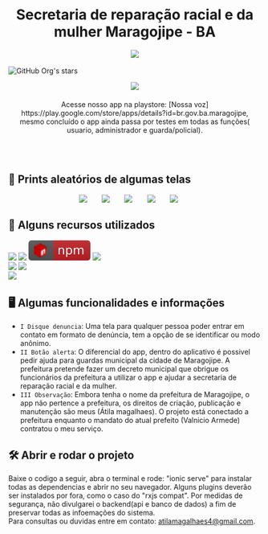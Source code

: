 <h1 align="center">Secretaria de reparação racial e da mulher Maragojipe - BA </h1>
<p align="center">
  <img src="http://img.shields.io/static/v1?label=STATUS&message=CONCLUIDO&color=GREEN&style=for-the-badge"/>
</p>

![GitHub Org's stars](https://img.shields.io/github/stars/camilafernanda?style=social)

<p align="center">
<img width ="15%" src="https://i.imgur.com/Hzb8C7L.png"/><br><br>
 Acesse nosso app na playstore:
 [Nossa voz] https://play.google.com/store/apps/details?id=br.gov.ba.maragojipe, mesmo concluído o app ainda passa por testes em todas as funções( usuario, administrador e guarda/policial).
</p>
<br><br>

## :iphone: Prints aleatórios de algumas telas

<p align="center">
<img style="margin-right: 5%;" src="https://i.imgur.com/iGuPA8a.png" height=300px>
<img style="margin-right: 5%;" src="https://i.imgur.com/qXX2JPU.png" height=300px>
<img style="margin-right: 5%;" src="https://i.imgur.com/yN7Chwz.png" height=300px>
<img style="margin-right: 5%;" src="https://i.imgur.com/8zBJANL.png" height=300px>
<img style="margin-right: 5%;" src="https://i.imgur.com/s0urtZN.png" height=300px>
</p>


## 📁 Alguns recursos utilizados

  <img src="https://badges.aleen42.com/src/angular.svg"/>  <img src="https://badges.aleen42.com/src/typescript.svg"/>
  <img src="https://github.com/aleen42/badges/blob/master/src/npm.svg"/>  <img src="https://img.shields.io/badge/php-%23777BB4.svg?style=for-the-badge&logo=php&logoColor=white"/><br>
  <img src="https://badges.aleen42.com/src/visual_studio_code.svg"/>  <img src="https://img.shields.io/badge/html5-%23E34F26.svg?style=for-the-badge&logo=html5&logoColor=white"/><br>
  <img src="https://img.shields.io/badge/css3-%231572B6.svg?style=for-the-badge&logo=css3&logoColor=white"/>


## 🖥️  Algumas funcionalidades e informações

- `I Disque denuncia`: Uma tela para qualquer pessoa poder entrar em contato em formato de denúncia, tem a opção de se identificar ou modo anônimo.
- `II Botão alerta`: O diferencial do app, dentro do aplicativo é possivel pedir ajuda para guardas municipal da cidade de Maragojipe. A prefeitura pretende fazer um decreto municipal que obrigue os funcionários da prefeitura a utilizar o app e ajudar a secretaria de reparação racial e da mulher.
- `III Observação`: Embora tenha o nome da prefeitura de Maragojipe, o app não pertence a prefeitura, os direitos de criação, publicação e manutenção são meus (Átila magalhaes). O projeto está conectado a prefeitura enquanto o mandato do atual prefeito (Valnicio Armede) contratou o meu serviço.


## 🛠️ Abrir e rodar o projeto

Baixe o codigo a seguir, abra o terminal e rode: "ionic serve" para instalar todas as dependencias e abrir no seu navegador. Alguns plugins deverão ser instalados por fora, como o caso do "rxjs compat". Por medidas de segurança, não divulgarei o backend(api e banco de dados) a fim de preservar todas as infoemações do sistema.
<br>Para consultas ou duvidas entre em contato: atilamagalhaes4@gmail.com.

